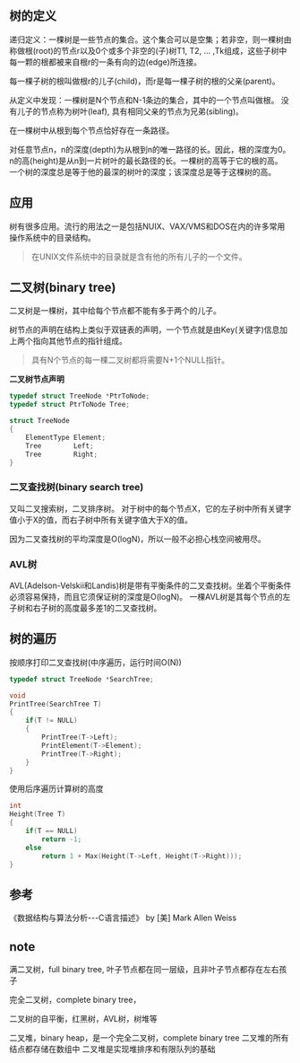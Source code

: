 ## 树的定义
递归定义：一棵树是一些节点的集合。这个集合可以是空集；若非空，则一棵树由称做根(root)的节点r以及0个或多个非空的(子)树T1, T2, ... ,Tk组成，这些子树中每一颗的根都被来自根r的一条有向的边(edge)所连接。

每一棵子树的根叫做根r的儿子(child)，而r是每一棵子树的根的父亲(parent)。

从定义中发现：一棵树是N个节点和N-1条边的集合，其中的一个节点叫做根。
没有儿子的节点称为树叶(leaf), 具有相同父亲的节点为兄弟(sibling)。

在一棵树中从根到每个节点恰好存在一条路径。

对任意节点n，n的深度(depth)为从根到n的唯一路径的长。因此，根的深度为0。
n的高(height)是从n到一片树叶的最长路径的长。一棵树的高等于它的根的高。
一个树的深度总是等于他的最深的树叶的深度；该深度总是等于这棵树的高。


## 应用
树有很多应用。流行的用法之一是包括NUIX、VAX/VMS和DOS在内的许多常用操作系统中的目录结构。

> 在UNIX文件系统中的目录就是含有他的所有儿子的一个文件。

## 二叉树(binary tree)
二叉树是一棵树，其中给每个节点都不能有多于两个的儿子。

树节点的声明在结构上类似于双链表的声明，一个节点就是由Key(关键字)信息加上两个指向其他节点的指针组成。

> 具有N个节点的每一棵二叉树都将需要N+1个NULL指针。

**二叉树节点声明**
``` C
typedef struct TreeNode *PtrToNode;
typedef struct PtrToNode Tree;

struct TreeNode
{
    ElementType Element;
    Tree        Left;
    Tree        Right;
}

```

### 二叉查找树(binary search tree)
又叫二叉搜索树，二叉排序树。
对于树中的每个节点X，它的左子树中所有关键字值小于X的值，而右子树中所有关键字值大于X的值。

因为二叉查找树的平均深度是O(logN)，所以一般不必担心栈空间被用尽。

### AVL树
AVL(Adelson-Velskii和Landis)树是带有平衡条件的二叉查找树。坐着个平衡条件必须容易保持，而且它须保证树的深度是O(logN)。
一棵AVL树是其每个节点的左子树和右子树的高度最多差1的二叉查找树。

## 树的遍历
按顺序打印二叉查找树(中序遍历，运行时间O(N))
``` C
typedef struct TreeNode *SearchTree;

void
PrintTree(SearchTree T)
{
    if(T != NULL)
    {
        PrintTree(T->Left);
        PrintElement(T->Element);
        PrintTree(T->Right);
    }
}
```

使用后序遍历计算树的高度
``` C
int
Height(Tree T)
{
    if(T == NULL)
        return -1;
    else
        return 1 + Max(Height(T->Left, Height(T->Right)));
}
```


## 参考
《数据结构与算法分析---C语言描述》 by [美] Mark Allen Weiss


## note
满二叉树，full binary tree, 叶子节点都在同一层级，且非叶子节点都存在左右孩子

完全二叉树，complete binary tree，

二叉树的自平衡，红黑树，AVL树，树堆等

二叉堆，binary heap，是一个完全二叉树，complete binary tree
二叉堆的所有结点都存储在数组中
二叉堆是实现堆排序和有限队列的基础